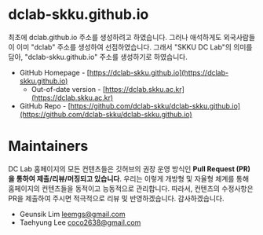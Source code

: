 # dclab-skku.github.io

최초에 dclab.github.io 주소를 생성하려고 하였습니다. 그러나 애석하게도 외국사람들이 이미 "dclab" 주소를 생성하여 선점하였습니다. 그래서  "SKKU DC Lab"의 의미를 담아, "dclab-skku.github.io" 주소를 생성하기로 하였습니다. 

* GitHub Homepage - [https://dclab-skku.github.io](https://dclab-skku.github.io)
  * Out-of-date version - [https://dclab.skku.ac.kr](https://dclab.skku.ac.kr)
* GitHub Repo - [https://github.com/dclab-skku/dclab-skku.github.io](https://github.com/dclab-skku/dclab-skku.github.io)

# Maintainers
DC Lab 홈페이지의 모든 컨텐츠들은 깃허브의 권장 운영 방식인 **Pull Request (PR)을 통하여 제출/리뷰/머징되고 있습니다**. 우리는 이렇게 개방형 및 자율형 체계를 통해 홈페이지의 컨텐츠들을 동적이고 능동적으로 관리합니다. 따라서, 컨텐츠의 수정사항은 PR을 제출하여 주시면 적극적으로 리뷰 및 반영하겠습니다. 감사하겠습니다. 
* Geunsik Lim <leemgs@gmail.com>
* Taehyung Lee <coco2638@gmail.com>


